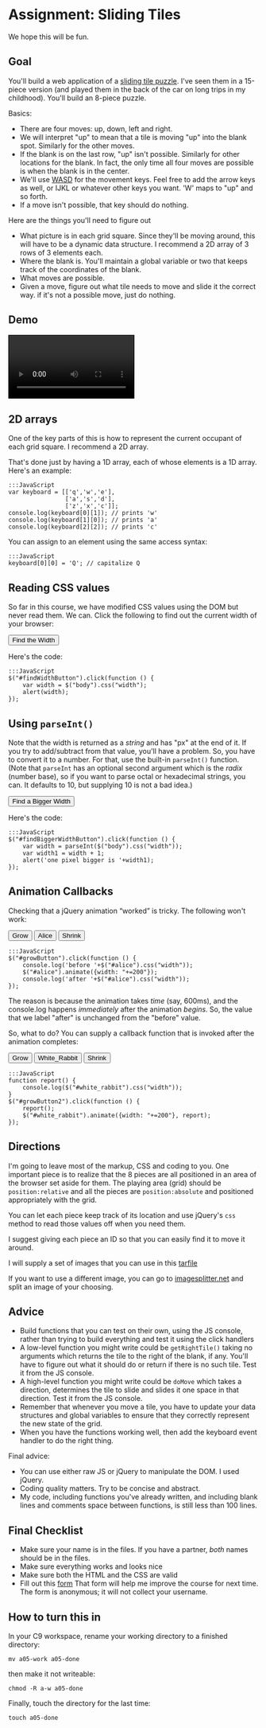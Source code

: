 # Assignment: Sliding Tiles

We hope this will be fun.

## Goal

You'll build a web application of a [sliding tile
puzzle](https://en.wikipedia.org/wiki/Sliding_puzzle). I've seen them in a
15-piece version (and played them in the back of the car on long trips in
my childhood).  You'll build an 8-piece puzzle.

Basics:

* There are four moves: up, down, left and right.
* We will interpret "up" to mean that a tile is moving "up" into the blank spot. Similarly for the other moves.
* If the blank is on the last row, "up" isn't possible. Similarly for other locations for the blank. In fact, the only time all four moves are possible is when the blank is in the center.
* We'll use [WASD](https://en.wikipedia.org/wiki/Arrow_keys#WASD_keys) for the movement keys. Feel free to add the arrow keys as well, or IJKL or whatever other keys you want. 'W' maps to "up" and so forth.
* If a move isn't possible, that key should do nothing.

Here are the things you'll need to figure out

* What picture is in each grid square. Since they'll be moving around,
  this will have to be a dynamic data structure. I recommend a 2D array of
  3 rows of 3 elements each.
* Where the blank is.  You'll maintain a global variable or two that keeps
  track of the coordinates of the blank.
* What moves are possible. 
* Given a move, figure out what tile needs to move and slide it the correct way. if it's not a possible move, just do nothing.

## Demo

<video controls style="width:50%;border:1px solid black">
    <source src="tile_game.mp4" type="video/mp4">
    Your browser doesn't support the video tag
</video>

## 2D arrays

One of the key parts of this is how to represent the current occupant of each grid square. I recommend a 2D array.

That's done just by having a 1D array, each of whose elements is a 1D array. Here's an example:

```
:::JavaScript
var keyboard = [['q','w','e'],
                ['a','s','d'],
                ['z','x','c']];
console.log(keyboard[0][1]); // prints 'w'
console.log(keyboard[1][0]); // prints 'a'
console.log(keyboard[2][2]); // prints 'c'
```

You can assign to an element using the same access syntax:

```
:::JavaScript
keyboard[0][0] = 'Q'; // capitalize Q
```

## Reading CSS values

So far in this course, we have modified CSS values using the DOM but never
read them. We can. Click the following to find out the current width of
your browser:

<button id="findWidthButton">Find the Width</button>
<script>
$("#findWidthButton").click(function () {
    var width = $("body").css("width");
    alert(width);
});
</script>

Here's the code:

```
:::JavaScript
$("#findWidthButton").click(function () {
    var width = $("body").css("width");
    alert(width);
});
```

## Using `parseInt()`

Note that the width is returned as a *string* and has "px" at the end of
it. If you try to add/subtract from that value, you'll have a problem.
So, you have to convert it to a number. For that, use the built-in
`parseInt()` function. (Note that `parseInt` has an optional second
argument which is the *radix* (number base), so if you want to parse octal
or hexadecimal strings, you can. It defaults to 10, but supplying 10 is
not a bad idea.)

<button id="findBiggerWidthButton">Find a Bigger Width</button>
<script>
$("#findBiggerWidthButton").click(function () {
    var width = parseInt($("body").css("width"));
    var width1 = width + 1;
    alert('one pixel bigger is '+width1);
});
</script>


Here's the code:

```
:::JavaScript
$("#findBiggerWidthButton").click(function () {
    var width = parseInt($("body").css("width"));
    var width1 = width + 1;
    alert('one pixel bigger is '+width1);
});
```

## Animation Callbacks

Checking that a jQuery animation <q>worked</q> is tricky. The following won't work:

<button id="growButton">Grow</button>
<button id="alice">Alice</button>
<button id="shrinkButton">Shrink</button>
<script>
$("#alice").css("width","300px");
$("#growButton").click(function () {
    console.log('before '+$("#alice").css("width"));
    $("#alice").animate({width: "+=200"});
    console.log('after '+$("#alice").css("width"));
});
$("#shrinkButton").click(function () {
    console.log('before '+$("#alice").css("width"));
    $("#alice").animate({width: "-=200"});
    console.log('after '+$("#alice").css("width"));
});
</script>

```
:::JavaScript
$("#growButton").click(function () {
    console.log('before '+$("#alice").css("width"));
    $("#alice").animate({width: "+=200"});
    console.log('after '+$("#alice").css("width"));
});
```

The reason is because the animation takes *time* (say, 600ms), and the
console.log happens *immediately* after the animation *begins*. So, the
value that we label "after" is unchanged from the "before" value.

So, what to do?  You can supply a callback function that is invoked after
the animation completes:

<button id="growButton2">Grow</button>
<button id="white_rabbit">White_Rabbit</button>
<button id="shrinkButton2">Shrink</button>
<script>
$("#white_rabbit").css("width","300px");
function report() {
    console.log($("#white_rabbit").css("width"));
}
$("#growButton2").click(function () {
    report();
    $("#white_rabbit").animate({width: "+=200"}, report);
});
$("#shrinkButton2").click(function () {
    report();
    $("#white_rabbit").animate({width: "-=200"}, report);
});
</script>

```
:::JavaScript
function report() {
    console.log($("#white_rabbit").css("width"));
}
$("#growButton2").click(function () {
    report();
    $("#white_rabbit").animate({width: "+=200"}, report);
});
```

## Directions

I'm going to leave most of the markup, CSS and coding to you. One
important piece is to realize that the 8 pieces are all positioned in an
area of the browser set aside for them. The playing area (grid) should be
`position:relative` and all the pieces are `position:absolute` and
positioned appropriately with the grid.

You can let each piece keep track of its location and use jQuery's `css`
method to read those values off when you need them.

I suggest giving each piece an ID so that you can easily find it to move
it around.

I will supply a set of images that you can use in this
[tarfile](../../downloads/tiles.tar)

If you want to use a different image, you can go to
[imagesplitter.net](http://imagesplitter.net) and split an image of your
choosing.

## Advice

* Build functions that you can test on their own, using the JS console,
rather than trying to build everything and test it using the click
handlers
* A low-level function you might write could be `getRightTile()` taking no arguments which returns the tile to the right of the blank, if any. You'll have to figure out what it should do or return if there is no such tile. Test it from the JS console.
* A high-level function you might write could be `doMove` which takes a direction, determines the tile to slide and slides it one space in that direction. Test it from the JS console.
* Remember that whenever you move a tile, you have to update your data structures and global variables to ensure that they correctly represent the new state of the grid.
* When you have the functions working well, then add the keyboard event handler to do the right thing.

Final advice:

* You can use either raw JS or jQuery to manipulate the DOM. I used
jQuery.
* Coding quality matters. Try to be concise and abstract.
* My code, including functions you've already written, and including blank
lines and comments space between functions, is still less than 100 lines.

## Final Checklist

* Make sure your name is in the files. If you have a partner, *both* names should be in the files.
* Make sure everything works and looks nice
* Make sure both the HTML and the CSS are valid
* Fill out this [form](https://docs.google.com/a/wellesley.edu/forms/d/e/1FAIpQLSe970yhc5Pws7GP_1xe_P-0cwliVZd4f_mWhxC5xRhji7bo9Q/viewform?usp=sf_link)
That form will help me improve the course for next time. The form is anonymous; it will not collect your username.

## How to turn this in

In your C9 workspace, rename your working directory to a finished directory:

`mv a05-work a05-done`

then make it not writeable:

`chmod -R a-w a05-done`

Finally, touch the directory for the last time:

`touch a05-done`

